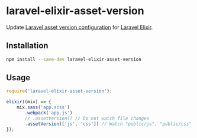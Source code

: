 # laravel-elixir-asset-version

Update [Laravel asset version configuration](https://github.com/ElfSundae/laravel-asset-version) for [Laravel Elixir](https://laravel.com/docs/5.3/elixir).

## Installation

```sh
npm install --save-dev laravel-elixir-asset-version
```

## Usage

```js
require('laravel-elixir-asset-version');

elixir((mix) => {
    mix.sass('app.scss')
       .webpack('app.js')
       // .assetVersion() // Do not watch file changes
       .assetVersion(['js', 'css']) // Watch "public/js", "public/css" directories
});
```
